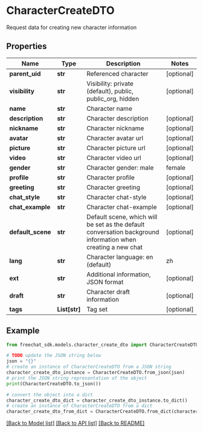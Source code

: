 # CharacterCreateDTO

Request data for creating new character information

## Properties

Name | Type | Description | Notes
------------ | ------------- | ------------- | -------------
**parent_uid** | **str** | Referenced character | [optional] 
**visibility** | **str** | Visibility: private (default), public, public_org, hidden | [optional] 
**name** | **str** | Character name | 
**description** | **str** | Character description | [optional] 
**nickname** | **str** | Character nickname | [optional] 
**avatar** | **str** | Character avatar url | [optional] 
**picture** | **str** | Character picture url | [optional] 
**video** | **str** | Character video url | [optional] 
**gender** | **str** | Character gender: male | female | other | [optional] 
**profile** | **str** | Character profile | [optional] 
**greeting** | **str** | Character greeting | [optional] 
**chat_style** | **str** | Character chat-style | [optional] 
**chat_example** | **str** | Character chat-example | [optional] 
**default_scene** | **str** | Default scene, which will be set as the default conversation background information when creating a new chat | [optional] 
**lang** | **str** | Character language: en (default) | zh | ... | [optional] 
**ext** | **str** | Additional information, JSON format | [optional] 
**draft** | **str** | Character draft information | [optional] 
**tags** | **List[str]** | Tag set | [optional] 

## Example

```python
from freechat_sdk.models.character_create_dto import CharacterCreateDTO

# TODO update the JSON string below
json = "{}"
# create an instance of CharacterCreateDTO from a JSON string
character_create_dto_instance = CharacterCreateDTO.from_json(json)
# print the JSON string representation of the object
print(CharacterCreateDTO.to_json())

# convert the object into a dict
character_create_dto_dict = character_create_dto_instance.to_dict()
# create an instance of CharacterCreateDTO from a dict
character_create_dto_from_dict = CharacterCreateDTO.from_dict(character_create_dto_dict)
```
[[Back to Model list]](../README.md#documentation-for-models) [[Back to API list]](../README.md#documentation-for-api-endpoints) [[Back to README]](../README.md)


